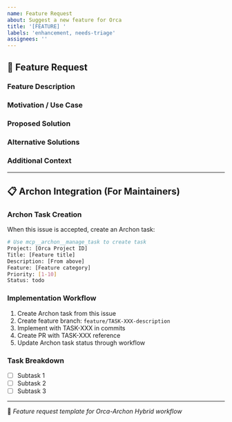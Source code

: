 ```yaml
---
name: Feature Request
about: Suggest a new feature for Orca
title: '[FEATURE] '
labels: 'enhancement, needs-triage'
assignees: ''
---
```


## 🚀 Feature Request

### **Feature Description**
<!-- A clear and concise description of what you want to add -->


### **Motivation / Use Case**
<!-- Why is this feature needed? What problem does it solve? -->


### **Proposed Solution**
<!-- How would you like this feature to work? -->


### **Alternative Solutions**
<!-- Have you considered other approaches? -->


### **Additional Context**
<!-- Add any other context, screenshots, or examples -->


---

## 📋 Archon Integration (For Maintainers)

### Archon Task Creation
When this issue is accepted, create an Archon task:

```bash
# Use mcp__archon__manage_task to create task
Project: [Orca Project ID]
Title: [Feature title]
Description: [From above]
Feature: [Feature category]
Priority: [1-10]
Status: todo
```

### Implementation Workflow
1. Create Archon task from this issue
2. Create feature branch: `feature/TASK-XXX-description`
3. Implement with TASK-XXX in commits
4. Create PR with TASK-XXX reference
5. Update Archon task status through workflow

### Task Breakdown
<!-- Maintainer: Break down into subtasks if needed -->
- [ ] Subtask 1
- [ ] Subtask 2
- [ ] Subtask 3

---

🤖 _Feature request template for Orca-Archon Hybrid workflow_
